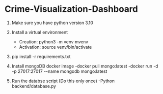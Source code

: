 # Crime-Visualization-Dashboard

1. Make sure you have python version 3.10 
2. Install a virtual environment
  	- Creation: python3 -m venv mvenv
    - Activation: source venv/bin/activate
3. pip install -r requirements.txt

4. Install mongoDB docker image
   -docker pull mongo:latest
   -docker run -d -p 27017:27017 --name mongodb mongo:latest

5. Run the databse script (Do this only once)
   -Python backend/database.py 

